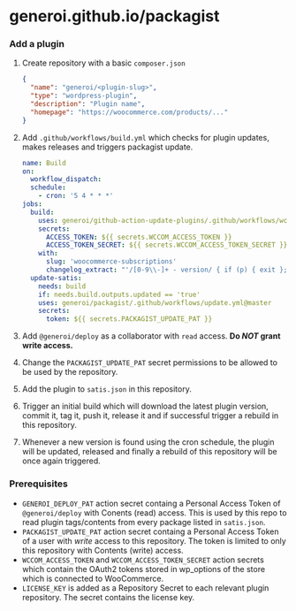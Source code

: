 # generoi.github.io/packagist

### Add a plugin

1. Create repository with a basic `composer.json`

    ```json
    {
      "name": "generoi/<plugin-slug>",
      "type": "wordpress-plugin",
      "description": "Plugin name",
      "homepage": "https://woocommerce.com/products/..."
    }
    ```

2. Add `.github/workflows/build.yml` which checks for plugin updates, makes releases and triggers packagist update.

    ```yml
    name: Build
    on:
      workflow_dispatch:
      schedule:
        - cron: '5 4 * * *'
    jobs:
      build:
        uses: generoi/github-action-update-plugins/.github/workflows/wccom-update.yml@master
        secrets:
          ACCESS_TOKEN: ${{ secrets.WCCOM_ACCESS_TOKEN }}
          ACCESS_TOKEN_SECRET: ${{ secrets.WCCOM_ACCESS_TOKEN_SECRET }}
        with:
          slug: 'woocommerce-subscriptions'
          changelog_extract: "'/[0-9\\-]+ - version/ { if (p) { exit }; if ($4 == ver) { p=1; next } } p && NF' changelog.txt"
      update-satis:
        needs: build
        if: needs.build.outputs.updated == 'true'
        uses: generoi/packagist/.github/workflows/update.yml@master
        secrets:
          token: ${{ secrets.PACKAGIST_UPDATE_PAT }}
    ```

3. Add `@generoi/deploy` as a collaborator with `read` access. **Do _NOT_ grant write access.**

4. Change the `PACKAGIST_UPDATE_PAT` secret permissions to be allowed to be used by the repository.

5. Add the plugin to `satis.json` in this repository.

6. Trigger an initial build which will download the latest plugin version, commit it, tag it, push it, release it and if successful trigger a rebuild in this repository.

7. Whenever a new version is found using the cron schedule, the plugin will be updated, released and finally a rebuild of this repository will be once again triggered.

### Prerequisites

- `GENEROI_DEPLOY_PAT` action secret containg a Personal Access Token of `@generoi/deploy` with Conents (read) access. This is used by this repo to read plugin tags/contents from every package listed in `satis.json`.
- `PACKAGIST_UPDATE_PAT` action secret containg a Personal Access Token of a user with _write_ access to this repository. The token is limited to only this repository with Contents (write) access.
- `WCCOM_ACCESS_TOKEN` and `WCCOM_ACCESS_TOKEN_SECRET` action secrets which contain the OAuth2 tokens stored in wp_options of the store which is connected to WooCommerce.
- `LICENSE_KEY` is added as a Repository Secret to each relevant plugin repository. The secret contains the license key.
